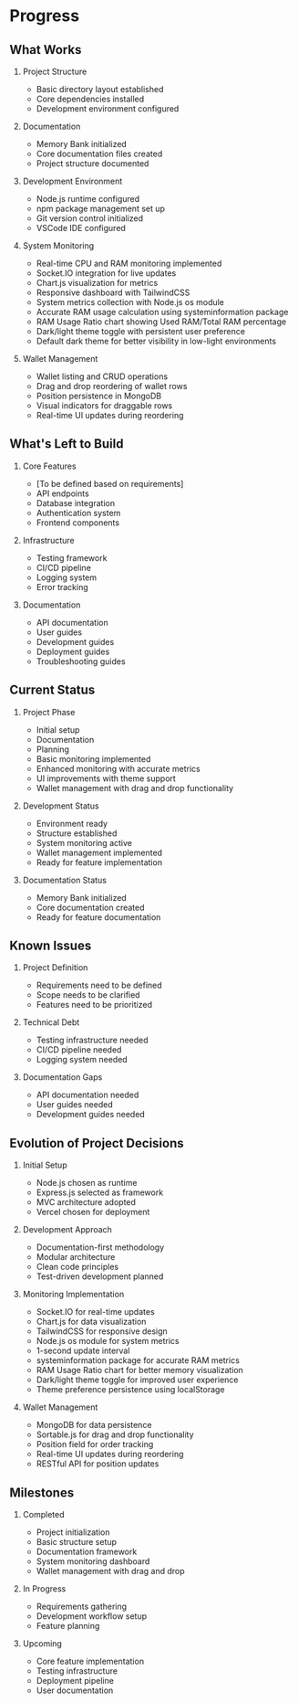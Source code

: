 # Progress

## What Works
1. Project Structure
   - Basic directory layout established
   - Core dependencies installed
   - Development environment configured

2. Documentation
   - Memory Bank initialized
   - Core documentation files created
   - Project structure documented

3. Development Environment
   - Node.js runtime configured
   - npm package management set up
   - Git version control initialized
   - VSCode IDE configured

4. System Monitoring
   - Real-time CPU and RAM monitoring implemented
   - Socket.IO integration for live updates
   - Chart.js visualization for metrics
   - Responsive dashboard with TailwindCSS
   - System metrics collection with Node.js os module
   - Accurate RAM usage calculation using systeminformation package
   - RAM Usage Ratio chart showing Used RAM/Total RAM percentage
   - Dark/light theme toggle with persistent user preference
   - Default dark theme for better visibility in low-light environments

5. Wallet Management
   - Wallet listing and CRUD operations
   - Drag and drop reordering of wallet rows
   - Position persistence in MongoDB
   - Visual indicators for draggable rows
   - Real-time UI updates during reordering

## What's Left to Build
1. Core Features
   - [To be defined based on requirements]
   - API endpoints
   - Database integration
   - Authentication system
   - Frontend components

2. Infrastructure
   - Testing framework
   - CI/CD pipeline
   - Logging system
   - Error tracking

3. Documentation
   - API documentation
   - User guides
   - Development guides
   - Deployment guides
   - Troubleshooting guides

## Current Status
1. Project Phase
   - Initial setup
   - Documentation
   - Planning
   - Basic monitoring implemented
   - Enhanced monitoring with accurate metrics
   - UI improvements with theme support
   - Wallet management with drag and drop functionality

2. Development Status
   - Environment ready
   - Structure established
   - System monitoring active
   - Wallet management implemented
   - Ready for feature implementation

3. Documentation Status
   - Memory Bank initialized
   - Core documentation created
   - Ready for feature documentation

## Known Issues
1. Project Definition
   - Requirements need to be defined
   - Scope needs to be clarified
   - Features need to be prioritized

2. Technical Debt
   - Testing infrastructure needed
   - CI/CD pipeline needed
   - Logging system needed

3. Documentation Gaps
   - API documentation needed
   - User guides needed
   - Development guides needed

## Evolution of Project Decisions
1. Initial Setup
   - Node.js chosen as runtime
   - Express.js selected as framework
   - MVC architecture adopted
   - Vercel chosen for deployment

2. Development Approach
   - Documentation-first methodology
   - Modular architecture
   - Clean code principles
   - Test-driven development planned

3. Monitoring Implementation
   - Socket.IO for real-time updates
   - Chart.js for data visualization
   - TailwindCSS for responsive design
   - Node.js os module for system metrics
   - 1-second update interval
   - systeminformation package for accurate RAM metrics
   - RAM Usage Ratio chart for better memory visualization
   - Dark/light theme toggle for improved user experience
   - Theme preference persistence using localStorage

4. Wallet Management
   - MongoDB for data persistence
   - Sortable.js for drag and drop functionality
   - Position field for order tracking
   - Real-time UI updates during reordering
   - RESTful API for position updates

## Milestones
1. Completed
   - Project initialization
   - Basic structure setup
   - Documentation framework
   - System monitoring dashboard
   - Wallet management with drag and drop

2. In Progress
   - Requirements gathering
   - Development workflow setup
   - Feature planning

3. Upcoming
   - Core feature implementation
   - Testing infrastructure
   - Deployment pipeline
   - User documentation 